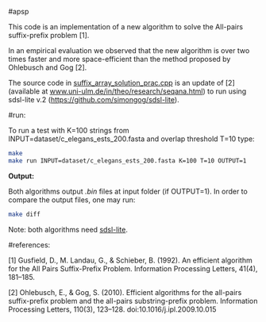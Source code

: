 #apsp

This code is an implementation of a new algorithm to solve the All-pairs suffix-prefix problem \[1\].

In an empirical evaluation we observed that the new algorithm is over two times faster and more space-efficient than the method proposed by Ohlebusch and Gog  \[2\].

The source code in [suffix_array_solution_prac.cpp](https://github.com/felipelouza/apsp/blob/master/external/suffix_array_solution_prac.cpp) is an update of \[2\] (available at www.uni-ulm.de/in/theo/research/seqana.html) to run using sdsl-lite v.2 (https://github.com/simongog/sdsl-lite).

#run:

To run a test with K=100 strings from INPUT=dataset/c_elegans_ests_200.fasta and overlap threshold T=10 type:

```sh
make
make run INPUT=dataset/c_elegans_ests_200.fasta K=100 T=10 OUTPUT=1
```

**Output:**

Both algorithms output _.bin_ files at input folder (if OUTPUT=1).
In order to compare the output files, one may run:

```sh
make diff
```

Note: both algorithms need [sdsl-lite](https://github.com/simongog/sdsl-lite).


#references:

[1] Gusfield, D., M. Landau, G., & Schieber, B. (1992). An efficient algorithm for the All Pairs Suffix-Prefix Problem. Information Processing Letters, 41(4), 181–185.

[2] Ohlebusch, E., & Gog, S. (2010). Efficient algorithms for the all-pairs suffix-prefix problem and the all-pairs substring-prefix problem. Information Processing Letters, 110(3), 123–128. doi:10.1016/j.ipl.2009.10.015


